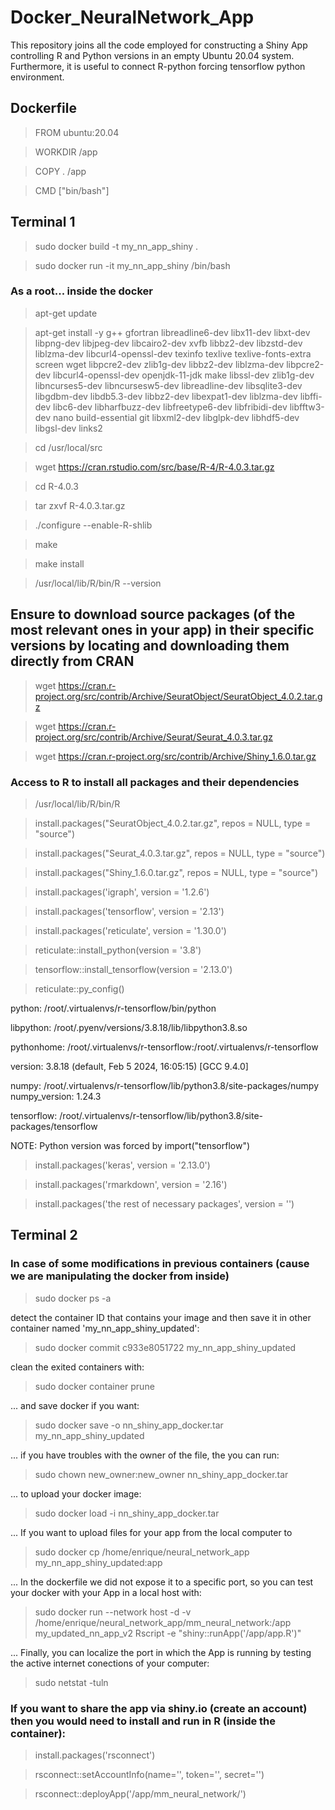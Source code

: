 # Docker_NeuralNetwork_App
This repository joins all the code employed for constructing a Shiny App controlling R and Python versions in an empty Ubuntu 20.04 system. Furthermore, it is useful to connect R-python forcing tensorflow python environment.  


## Dockerfile
> FROM ubuntu:20.04

> WORKDIR /app

> COPY . /app

> CMD ["bin/bash"]


## Terminal 1
> sudo docker build -t my_nn_app_shiny .

> sudo docker run -it my_nn_app_shiny /bin/bash


### As a root... inside the docker
> apt-get update

> apt-get install -y g++ gfortran libreadline6-dev libx11-dev libxt-dev libpng-dev libjpeg-dev libcairo2-dev xvfb libbz2-dev libzstd-dev liblzma-dev libcurl4-openssl-dev texinfo texlive texlive-fonts-extra screen wget libpcre2-dev zlib1g-dev libbz2-dev liblzma-dev libpcre2-dev libcurl4-openssl-dev openjdk-11-jdk make libssl-dev zlib1g-dev libncurses5-dev libncursesw5-dev libreadline-dev libsqlite3-dev libgdbm-dev libdb5.3-dev libbz2-dev libexpat1-dev liblzma-dev libffi-dev libc6-dev libharfbuzz-dev libfreetype6-dev libfribidi-dev libfftw3-dev nano build-essential git libxml2-dev libglpk-dev libhdf5-dev libgsl-dev links2

> cd /usr/local/src

> wget https://cran.rstudio.com/src/base/R-4/R-4.0.3.tar.gz

> cd R-4.0.3

> tar zxvf R-4.0.3.tar.gz

> ./configure --enable-R-shlib

> make

> make install

> /usr/local/lib/R/bin/R --version


## Ensure to download source packages (of the most relevant ones in your app) in their specific versions by locating and downloading them directly from CRAN 
> wget https://cran.r-project.org/src/contrib/Archive/SeuratObject/SeuratObject_4.0.2.tar.gz

> wget https://cran.r-project.org/src/contrib/Archive/Seurat/Seurat_4.0.3.tar.gz

> wget https://cran.r-project.org/src/contrib/Archive/Shiny_1.6.0.tar.gz

### Access to R to install all packages and their dependencies
> /usr/local/lib/R/bin/R

> install.packages("SeuratObject_4.0.2.tar.gz", repos = NULL, type = "source")

> install.packages("Seurat_4.0.3.tar.gz", repos = NULL, type = "source")

> install.packages("Shiny_1.6.0.tar.gz", repos = NULL, type = "source")

> install.packages('igraph', version = '1.2.6')

> install.packages('tensorflow', version = '2.13')

> install.packages('reticulate', version = '1.30.0')

> reticulate::install_python(version = '3.8')

> tensorflow::install_tensorflow(version = '2.13.0')

> reticulate::py_config()

python:         /root/.virtualenvs/r-tensorflow/bin/python

libpython:      /root/.pyenv/versions/3.8.18/lib/libpython3.8.so

pythonhome:     /root/.virtualenvs/r-tensorflow:/root/.virtualenvs/r-tensorflow

version:        3.8.18 (default, Feb  5 2024, 16:05:15)  [GCC 9.4.0]

numpy:          /root/.virtualenvs/r-tensorflow/lib/python3.8/site-packages/numpy
numpy_version:  1.24.3

tensorflow:     /root/.virtualenvs/r-tensorflow/lib/python3.8/site-packages/tensorflow

NOTE: Python version was forced by import("tensorflow")

> install.packages('keras', version = '2.13.0')

> install.packages('rmarkdown', version = '2.16')

> install.packages('the rest of necessary packages', version = '')


## Terminal 2
### In case of some modifications in previous containers (cause we are manipulating the docker from inside) 
> sudo docker ps -a

detect the container ID that contains your image and then save it in other container named 'my_nn_app_shiny_updated': 

> sudo docker commit c933e8051722 my_nn_app_shiny_updated

clean the exited containers with: 

> sudo docker container prune

... and save docker if you want: 

> sudo docker save -o nn_shiny_app_docker.tar my_nn_app_shiny_updated

... if you have troubles with the owner of the file, the you can run:

> sudo chown new_owner:new_owner nn_shiny_app_docker.tar

... to upload your docker image: 

> sudo docker load -i nn_shiny_app_docker.tar

... If you want to upload files for your app from the local computer to 

> sudo docker cp /home/enrique/neural_network_app my_nn_app_shiny_updated:app

... In the dockerfile we did not expose it to a specific port, so you can test your docker with your App in a local host with: 

> sudo docker run --network host -d -v /home/enrique/neural_network_app/mm_neural_network:/app my_updated_nn_app_v2 Rscript -e "shiny::runApp('/app/app.R')"

... Finally, you can localize the port in which the App is running by testing the active internet conections of your computer:

> sudo netstat -tuln

### If you want to share the app via shiny.io (create an account) then you would need to install and run in R (inside the container): 

> install.packages('rsconnect')

> rsconnect::setAccountInfo(name='', token='', secret='')

> rsconnect::deployApp('/app/mm_neural_network/')




